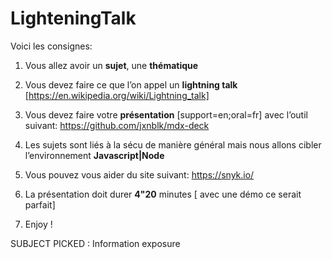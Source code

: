 # LighteningTalk

Voici les consignes:

1. Vous allez avoir un **sujet**, une **thématique**

2. Vous devez faire ce que l’on appel un **lightning talk** [https://en.wikipedia.org/wiki/Lightning_talk]

3. Vous devez faire votre **présentation** [support=en;oral=fr] avec l’outil suivant: https://github.com/jxnblk/mdx-deck

4. Les sujets sont liés à la sécu de manière général mais nous allons cibler l’environnement **Javascript|Node**

5. Vous pouvez vous aider du site suivant: https://snyk.io/

6. La présentation doit durer **4"20** minutes [ avec une démo ce serait parfait]

7. Enjoy !

SUBJECT PICKED : Information exposure
